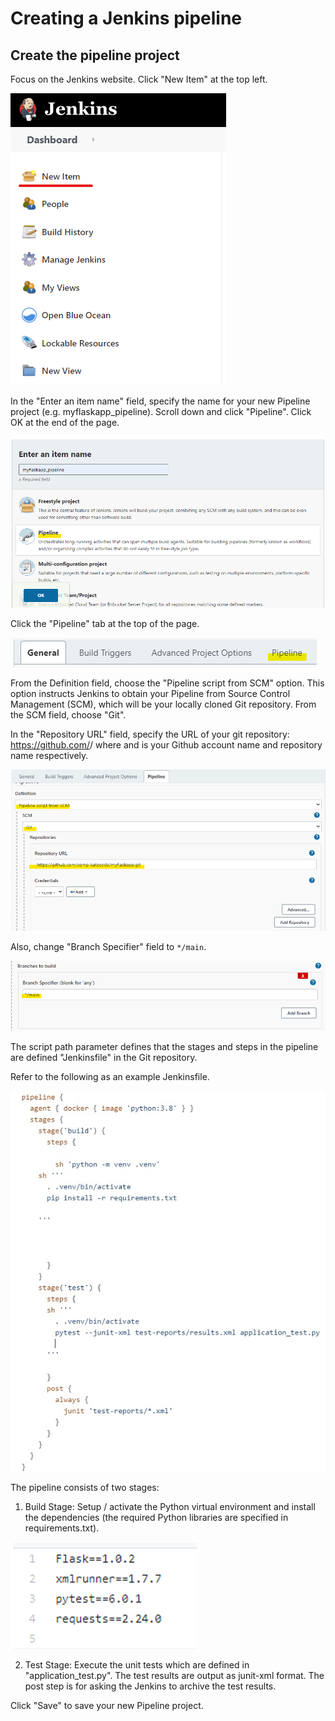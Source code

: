 # Creating a Jenkins pipeline

## Create the pipeline project

Focus on the Jenkins website. Click "New Item" at the top left.

![Image 16](./assets/16.png)

In the "Enter an item name" field, specify the name for your new Pipeline project (e.g. myflaskapp_pipeline). Scroll down and click "Pipeline". Click OK at the end of the page.

![Image 17](./assets/17.png)

Click the "Pipeline" tab at the top of the page.

![Image 18](./assets/18.png)

From the Definition field, choose the "Pipeline script from SCM" option. This option instructs Jenkins to obtain your Pipeline from Source Control Management (SCM), which will be your locally cloned Git repository. From the SCM field, choose "Git".

In the "Repository URL" field, specify the URL of your git repository:
https://github.com/<YOUR-GITHUB-ACCOUNT-NAME>/<YOUR REPOS NAME> 
where <YOUR-GITHUB-ACCOUNT-NAME> and <YOUR REPOS NAME> is your Github account name and repository name respectively. 
  
![Image 19](./assets/19.png)

Also, change "Branch Specifier" field to `*/main`.

![Image 20](./assets/20.png)

The script path parameter defines that the stages and steps in the pipeline are defined "Jenkinsfile" in the Git repository. 

Refer to the following as an example Jenkinsfile.

![Image 21](./assets/21.png)

The pipeline consists of two stages:
1. Build Stage: Setup / activate the Python virtual environment and install the dependencies (the required Python libraries are specified in requirements.txt).

![Image 22](./assets/22.png)

2. Test Stage: Execute the unit tests which are defined in "application_test.py". The test results are output as junit-xml format. The post step is for asking the Jenkins to archive the test results.

Click "Save" to save your new Pipeline project.

<br/>